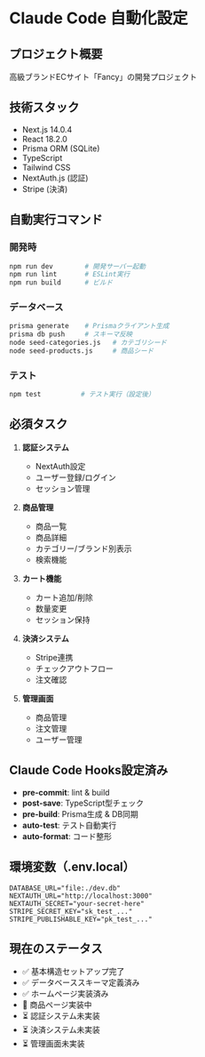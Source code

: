# Claude Code 自動化設定

## プロジェクト概要
高級ブランドECサイト「Fancy」の開発プロジェクト

## 技術スタック
- Next.js 14.0.4
- React 18.2.0
- Prisma ORM (SQLite)
- TypeScript
- Tailwind CSS
- NextAuth.js (認証)
- Stripe (決済)

## 自動実行コマンド

### 開発時
```bash
npm run dev        # 開発サーバー起動
npm run lint       # ESLint実行
npm run build      # ビルド
```

### データベース
```bash
prisma generate    # Prismaクライアント生成
prisma db push     # スキーマ反映
node seed-categories.js   # カテゴリシード
node seed-products.js     # 商品シード
```

### テスト
```bash
npm test          # テスト実行（設定後）
```

## 必須タスク

1. **認証システム**
   - NextAuth設定
   - ユーザー登録/ログイン
   - セッション管理

2. **商品管理**
   - 商品一覧
   - 商品詳細
   - カテゴリー/ブランド別表示
   - 検索機能

3. **カート機能**
   - カート追加/削除
   - 数量変更
   - セッション保持

4. **決済システム**
   - Stripe連携
   - チェックアウトフロー
   - 注文確認

5. **管理画面**
   - 商品管理
   - 注文管理
   - ユーザー管理

## Claude Code Hooks設定済み

- **pre-commit**: lint & build
- **post-save**: TypeScript型チェック
- **pre-build**: Prisma生成 & DB同期
- **auto-test**: テスト自動実行
- **auto-format**: コード整形

## 環境変数（.env.local）
```
DATABASE_URL="file:./dev.db"
NEXTAUTH_URL="http://localhost:3000"
NEXTAUTH_SECRET="your-secret-here"
STRIPE_SECRET_KEY="sk_test_..."
STRIPE_PUBLISHABLE_KEY="pk_test_..."
```

## 現在のステータス
- ✅ 基本構造セットアップ完了
- ✅ データベーススキーマ定義済み
- ✅ ホームページ実装済み
- 🚧 商品ページ実装中
- ⏳ 認証システム未実装
- ⏳ 決済システム未実装
- ⏳ 管理画面未実装